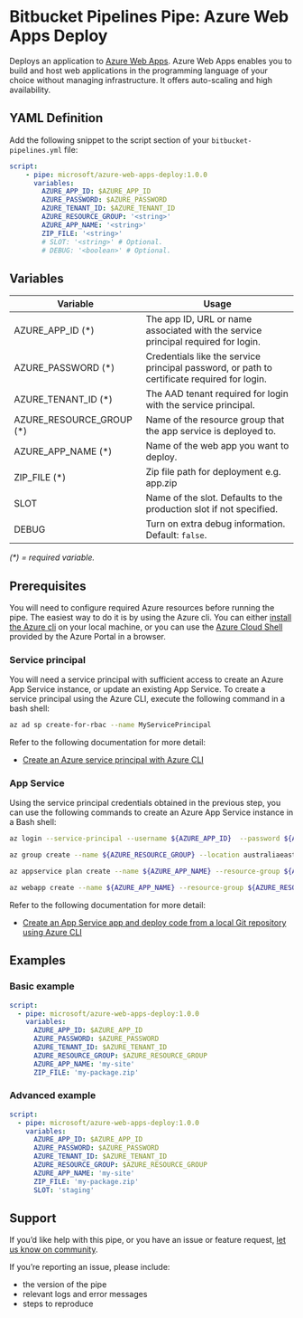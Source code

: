 # Bitbucket Pipelines Pipe: Azure Web Apps Deploy

Deploys an application to [Azure Web Apps](https://azure.microsoft.com/en-gb/services/app-service/web). Azure Web Apps enables you to build and host web applications in the programming language of your choice without managing infrastructure. It offers auto-scaling and high availability.

## YAML Definition

Add the following snippet to the script section of your `bitbucket-pipelines.yml` file:

```yaml
script:
    - pipe: microsoft/azure-web-apps-deploy:1.0.0
      variables:
        AZURE_APP_ID: $AZURE_APP_ID
        AZURE_PASSWORD: $AZURE_PASSWORD
        AZURE_TENANT_ID: $AZURE_TENANT_ID
        AZURE_RESOURCE_GROUP: '<string>'
        AZURE_APP_NAME: '<string>'
        ZIP_FILE: '<string>'
        # SLOT: '<string>' # Optional.
        # DEBUG: '<boolean>' # Optional.
```

## Variables

| Variable              | Usage                                                       |
| ------------------------ | ----------------------------------------------------------- |
| AZURE_APP_ID (*)         | The app ID, URL or name associated with the service principal required for login. |
| AZURE_PASSWORD (*)       | Credentials like the service principal password, or path to certificate required for login. |
| AZURE_TENANT_ID  (*)     | The AAD tenant required for login with the service principal. |
| AZURE_RESOURCE_GROUP (*) | Name of the resource group that the app service is deployed to.  |
| AZURE_APP_NAME (*)       | Name of the web app you want to deploy. |
| ZIP_FILE (*)             | Zip file path for deployment e.g. app.zip |
| SLOT                     | Name of the slot. Defaults to the production slot if not specified. |
| DEBUG                    | Turn on extra debug information. Default: `false`. |

_(*) = required variable._

## Prerequisites

You will need to configure required Azure resources before running the pipe. The easiest way to do it is by using the Azure cli. You can either [install the Azure cli](https://docs.microsoft.com/en-us/cli/azure/install-azure-cli?view=azure-cli-latest) on your local machine, or you can use the [Azure Cloud Shell](https://docs.microsoft.com/en-us/azure/cloud-shell/overview) provided by the Azure Portal in a browser.

### Service principal

You will need a service principal with sufficient access to create an Azure App Service instance, or update an existing App Service. To create a service principal using the Azure CLI, execute the following command in a bash shell:

```sh
az ad sp create-for-rbac --name MyServicePrincipal
```

Refer to the following documentation for more detail:

* [Create an Azure service principal with Azure CLI](https://docs.microsoft.com/en-us/cli/azure/create-an-azure-service-principal-azure-cli)

### App Service

Using the service principal credentials obtained in the previous step, you can use the following commands to create an Azure App Service instance in a Bash shell:

```bash
az login --service-principal --username ${AZURE_APP_ID}  --password ${AZURE_PASSWORD} --tenant ${AZURE_TENANT_ID}

az group create --name ${AZURE_RESOURCE_GROUP} --location australiaeast

az appservice plan create --name ${AZURE_APP_NAME} --resource-group ${AZURE_RESOURCE_GROUP} --sku FREE

az webapp create --name ${AZURE_APP_NAME} --resource-group ${AZURE_RESOURCE_GROUP} --plan $AZURE_APP_NAME
```

Refer to the following documentation for more detail:

* [Create an App Service app and deploy code from a local Git repository using Azure CLI](https://docs.microsoft.com/en-us/azure/app-service/scripts/cli-deploy-local-git)

## Examples

### Basic example

```yaml
script:
  - pipe: microsoft/azure-web-apps-deploy:1.0.0
    variables:
      AZURE_APP_ID: $AZURE_APP_ID
      AZURE_PASSWORD: $AZURE_PASSWORD
      AZURE_TENANT_ID: $AZURE_TENANT_ID
      AZURE_RESOURCE_GROUP: $AZURE_RESOURCE_GROUP
      AZURE_APP_NAME: 'my-site'
      ZIP_FILE: 'my-package.zip'
```

### Advanced example

```yaml
script:
  - pipe: microsoft/azure-web-apps-deploy:1.0.0
    variables:
      AZURE_APP_ID: $AZURE_APP_ID
      AZURE_PASSWORD: $AZURE_PASSWORD
      AZURE_TENANT_ID: $AZURE_TENANT_ID
      AZURE_RESOURCE_GROUP: $AZURE_RESOURCE_GROUP
      AZURE_APP_NAME: 'my-site'
      ZIP_FILE: 'my-package.zip'
      SLOT: 'staging'
```

## Support

If you’d like help with this pipe, or you have an issue or feature request, [let us know on community][community].

If you’re reporting an issue, please include:

* the version of the pipe
* relevant logs and error messages
* steps to reproduce

[community]: https://community.atlassian.com/t5/forums/postpage/choose-node/true/interaction-style/qanda?add-tags=bitbucket-pipelines,pipes,azure

